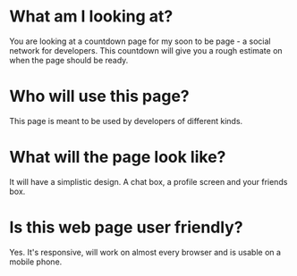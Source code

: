 # What am I looking at?
You are looking at a countdown page for my soon to be page - a social network for developers. This countdown will give you a rough estimate on when the page should be ready. 

# Who will use this page?

This page is meant to be used by developers of different kinds. 

# What will the page look like? 

It will have a simplistic design. A chat box, a profile screen and your friends box. 

# Is this web page user friendly?

Yes. It's responsive, will work on almost every browser and is usable on a mobile phone. 